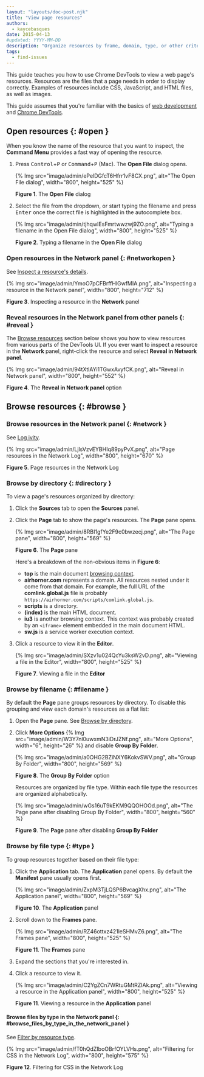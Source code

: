 ```yaml
---
layout: "layouts/doc-post.njk"
title: "View page resources"
authors:
  - kaycebasques
date: 2015-04-13
#updated: YYYY-MM-DD
description: "Organize resources by frame, domain, type, or other criteria."
tags:
  - find-issues
---
```


This guide teaches you how to use Chrome DevTools to view a web page's resources. Resources are the
files that a page needs in order to display correctly. Examples of resources include CSS,
JavaScript, and HTML files, as well as images.

This guide assumes that you're familiar with the basics of [web development][1] and [Chrome
DevTools][2].

## Open resources {: #open }

When you know the name of the resource that you want to inspect, the **Command Menu** provides a
fast way of opening the resource.

1.  Press <kbd>Control</kbd>+<kbd>P</kbd> or <kbd>Command</kbd>+<kbd>P</kbd> (Mac). The **Open
    File** dialog opens.

    {% Img src="image/admin/ePelDGfcT6Hfrr1vF8CX.png", alt="The Open File dialog", width="800", height="525" %}

    **Figure 1**. The **Open File** dialog

2.  Select the file from the dropdown, or start typing the filename and press <kbd>Enter</kbd> once
    the correct file is highlighted in the autocomplete box.

    {% Img src="image/admin/tjhqwIEsFmrtwwzwj9ZO.png", alt="Typing a filename in the Open File dialog", width="800", height="525" %}

    **Figure 2**. Typing a filename in the **Open File** dialog

### Open resources in the Network panel {: #networkopen }

See [Inspect a resource's details][3].

{% Img src="image/admin/YmoO7pCFBrffHlGwfMIA.png", alt="Inspecting a resource in the Network panel", width="800", height="712" %}

**Figure 3**. Inspecting a resource in the **Network** panel

### Reveal resources in the Network panel from other panels {: #reveal }

The [Browse resources][4] section below shows you how to view resources from various parts of the
DevTools UI. If you ever want to inspect a resource in the **Network** panel, right-click the
resource and select **Reveal in Network panel**.

{% Img src="image/admin/94tXtlAYi1TGwxAvyfCK.png", alt="Reveal in Network panel", width="800", height="552" %}

**Figure 4**. The **Reveal in Network panel** option

## Browse resources {: #browse }

### Browse resources in the Network panel {: #network }

See [Log ivity][5].

{% Img src="image/admin/LjlsVzvEYBHIq89pyPvX.png", alt="Page resources in the Network Log", width="800", height="670" %}

**Figure 5**. Page resources in the Network Log

### Browse by directory {: #directory }

To view a page's resources organized by directory:

1.  Click the **Sources** tab to open the **Sources** panel.
2.  Click the **Page** tab to show the page's resources. The **Page** pane opens.

    {% Img src="image/admin/8RBI1gfYe2F9c0bwzecj.png", alt="The Page pane", width="800", height="569" %}

    **Figure 6**. The **Page** pane

    Here's a breakdown of the non-obvious items in **Figure 6**:

    - **top** is the main document [browsing context][6].
    - **airhorner.com** represents a domain. All resources nested under it come from that domain.
      For example, the full URL of the **comlink.global.js** file is probably
      `https://airhorner.com/scripts/comlink.global.js`.
    - **scripts** is a directory.
    - **(index)** is the main HTML document.
    - **iu3** is another browsing context. This context was probably created by an `<iframe>`
      element embedded in the main document HTML.
    - **sw.js** is a service worker execution context.

3.  Click a resource to view it in the **Editor**.

    {% Img src="image/admin/SXzv1u024QcYu3ksW2vD.png", alt="Viewing a file in the Editor", width="800", height="525" %}

    **Figure 7**. Viewing a file in the **Editor**

### Browse by filename {: #filename }

By default the **Page** pane groups resources by directory. To disable this grouping and view each
domain's resources as a flat list:

1.  Open the **Page** pane. See [Browse by directory][7].
2.  Click **More Options** {% Img src="image/admin/W3Y7nl0uwxmN3iDrJZNf.png", alt="More Options", width="6", height="26" %} and
    disable **Group By Folder**.

    {% Img src="image/admin/a0OHG2BZiNXY6KokvSWV.png", alt="Group By Folder", width="800", height="569" %}

    **Figure 8**. The **Group By Folder** option

    Resources are organized by file type. Within each file type the resources are organized
    alphabetically.

    {% Img src="image/admin/wGs16uT9kEKM9QQOHOOd.png", alt="The Page pane after disabling Group By Folder", width="800", height="560" %}

    **Figure 9**. The **Page** pane after disabling **Group By Folder**

### Browse by file type {: #type }

To group resources together based on their file type:

1.  Click the **Application** tab. The **Application** panel opens. By default the **Manifest** pane
    usually opens first.

    {% Img src="image/admin/ZxpM3TjLQSP6BvcagXhx.png", alt="The Application panel", width="800", height="569" %}

    **Figure 10**. The **Application** panel

2.  Scroll down to the **Frames** pane.

    {% Img src="image/admin/RZ46ottxz421leSHMvZ6.png", alt="The Frames pane", width="800", height="525" %}

    **Figure 11**. The **Frames** pane

3.  Expand the sections that you're interested in.
4.  Click a resource to view it.

    {% Img src="image/admin/C2YgZCn7WRtuGMtRZIAk.png", alt="Viewing a resource in the Application panel", width="800", height="525" %}

    **Figure 11**. Viewing a resource in the **Application** panel

#### Browse files by type in the Network panel {: #browse_files_by_type_in_the_network_panel }

See [Filter by resource type][8].

{% Img src="image/admin/fT0hQdZIboOBrfOYLVHs.png", alt="Filtering for CSS in the Network Log", width="800", height="575" %}

**Figure 12**. Filtering for CSS in the Network Log

[1]: https://developer.mozilla.org/docs/Learn
[2]: /docs/devtools/overview/#start
[3]: /docs/devtools/network#details
[4]: #browse
[5]: /docs/devtools/network#load
[6]: https://developer.mozilla.org/docs/Web/HTML/Element/iframe
[7]: #directory
[8]: /docs/devtools/network#type
